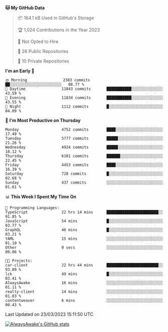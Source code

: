 <!--START_SECTION:waka-->
**🐱 My GitHub Data** 

> 📦 164.1 kB Used in GitHub's Storage 
 > 
> 🏆 1,024 Contributions in the Year 2023
 > 
> 🚫 Not Opted to Hire
 > 
> 📜 26 Public Repositories 
 > 
> 🔑 10 Private Repositories 
 > 
**I'm an Early 🐤** 

```text
🌞 Morning                2383 commits        ██░░░░░░░░░░░░░░░░░░░░░░░   08.77 % 
🌆 Daytime                11843 commits       ███████████░░░░░░░░░░░░░░   43.59 % 
🌃 Evening                11834 commits       ███████████░░░░░░░░░░░░░░   43.55 % 
🌙 Night                  1112 commits        █░░░░░░░░░░░░░░░░░░░░░░░░   04.09 % 
```
📅 **I'm Most Productive on Thursday** 

```text
Monday                   4752 commits        ████░░░░░░░░░░░░░░░░░░░░░   17.49 % 
Tuesday                  5777 commits        █████░░░░░░░░░░░░░░░░░░░░   21.26 % 
Wednesday                4924 commits        █████░░░░░░░░░░░░░░░░░░░░   18.12 % 
Thursday                 6101 commits        ██████░░░░░░░░░░░░░░░░░░░   22.45 % 
Friday                   4453 commits        ████░░░░░░░░░░░░░░░░░░░░░   16.39 % 
Saturday                 728 commits         █░░░░░░░░░░░░░░░░░░░░░░░░   02.68 % 
Sunday                   437 commits         ░░░░░░░░░░░░░░░░░░░░░░░░░   01.61 % 
```


📊 **This Week I Spent My Time On** 

```text
💬 Programming Languages: 
TypeScript               22 hrs 14 mins      ███████████████████████░░   91.85 % 
JavaScript               54 mins             █░░░░░░░░░░░░░░░░░░░░░░░░   03.77 % 
GraphQL                  46 mins             █░░░░░░░░░░░░░░░░░░░░░░░░   03.21 % 
YAML                     15 mins             ░░░░░░░░░░░░░░░░░░░░░░░░░   01.10 % 
Other                    0 secs              ░░░░░░░░░░░░░░░░░░░░░░░░░   00.06 % 

🐱‍💻 Projects: 
car-client               22 hrs 44 mins      ███████████████████████░░   93.89 % 
lck                      49 mins             █░░░░░░░░░░░░░░░░░░░░░░░░   03.41 % 
AlwaysAwake              16 mins             ░░░░░░░░░░░░░░░░░░░░░░░░░   01.11 % 
realty-client            14 mins             ░░░░░░░░░░░░░░░░░░░░░░░░░   01.03 % 
contentweaver            6 mins              ░░░░░░░░░░░░░░░░░░░░░░░░░   00.43 % 
```


 Last Updated on 23/03/2023 15:11:50 UTC
<!--END_SECTION:waka-->

[![AlwaysAwake's GitHub stats](https://github-readme-stats.vercel.app/api?username=AlwaysAwake&show_icons=true&theme=github_dark&count_private=true)](https://github.com/AlwaysAwake/AlwaysAwake)
